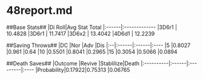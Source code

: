 48report.md
===========


##Base Stats##
|Di Roll|Avg Stat Total
|:------|:-------------
|3D6r1	| 10.4828
|3D6r1 	| 11.7417
|3D6x2 	| 13.4042
|4D6d1 	| 12.2239


##Saving Throws##
|DC	|Nor	|Adv	|Dis
|:--|:------|:------|:----
|5	|0.8027	|0.961	|0.64
|10	|0.5501	|0.8041	|0.2965
|15	|0.3054	|0.5066	|0.0894


##Death Saves##
|Outcome	|Revive	|Stablilize|Death
|:----------|:------|:---------|:----
|Probability|0.17922|0.75313   |0.06765